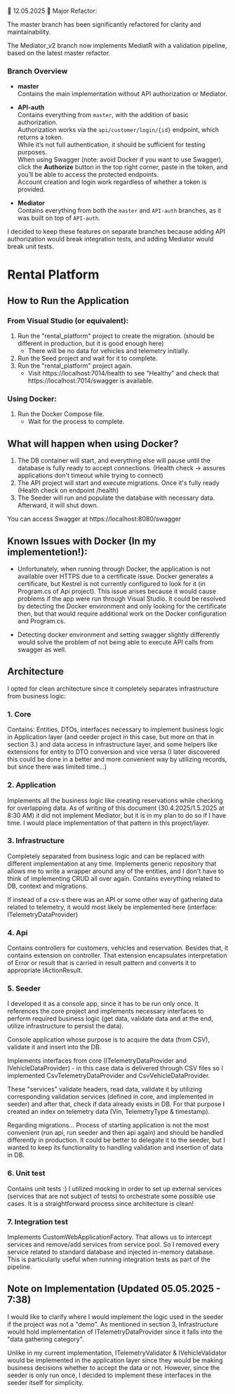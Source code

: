
📅 12.05.2025
🔧 Major Refactor:

The master branch has been significantly refactored for clarity and maintainability.

The Mediator_v2 branch now implements MediatR with a validation pipeline, based on the latest master refactor.

### Branch Overview

- **master**  
  Contains the main implementation without API authorization or Mediator.

- **API-auth**  
  Contains everything from `master`, with the addition of basic authorization.  
  Authorization works via the `api/customer/login/{id}` endpoint, which returns a token.  
  While it’s not full authentication, it should be sufficient for testing purposes.  
  When using Swagger (note: avoid Docker if you want to use Swagger), click the **Authorize** button in the top right corner, paste in the token, and you’ll be able to access the protected endpoints.  
  Account creation and login work regardless of whether a token is provided.

- **Mediator**  
  Contains everything from both the `master` and `API-auth` branches, as it was built on top of `API-auth`.

I decided to keep these features on separate branches because adding API authorization would break integration tests, and adding Mediator would break unit tests.

# Rental Platform

## How to Run the Application

### From Visual Studio (or equivalent):

1. Run the "rental_platform" project to create the migration. (should be different in production, but it is good enough here)
   - There will be no data for vehicles and telemetry initially.
2. Run the Seed project and wait for it to complete.
3. Run the "rental_platform" project again.
   - Visit https://localhost:7014/health to see "Healthy" and check that https://localhost:7014/swagger is available.

### Using Docker:

1. Run the Docker Compose file.
   - Wait for the process to complete.

## What will happen when using Docker?

1. The DB container will start, and everything else will pause until the database is 
   fully ready to accept connections. (Health check -> assures applications don't 
   timeout while trying to connect)
2. The API project will start and execute migrations. Once it's fully ready 
   (Health check on endpoint /health)
3. The Seeder will run and populate the database with necessary data. Afterward, it will shut down.

You can access Swagger at https://localhost:8080/swagger

## Known Issues with Docker (In my implementetion!):

- Unfortunately, when running through Docker, the application is not available over HTTPS 
  due to a certificate issue. Docker generates a certificate, but Kestrel is not 
  currently configured to look for it (in Program.cs of Api project). This issue 
  arises because it would cause problems if the app were run through Visual Studio. 
  It could be resolved by detecting the Docker environment and only looking for the 
  certificate then, but that would require additional work on the Docker configuration 
  and Program.cs.
    
- Detecting docker environment and setting swagger slightly differently would solve the 
  problem of not being able to execute API calls from swagger as well.

## Architecture

I opted for clean architecture since it completely separates infrastructure from business logic:

### 1. Core

Contains: Entities, DTOs, interfaces necessary to implement business logic in Application 
layer (and ceeder project in this case, but more on that in section 3.) and data 
access in infrastructure layer, and some helpers like extensions for entity to DTO 
conversion and vice versa (I later discovered this could be done in a better and 
more convenient way by utilizing records, but since there was limited time...)

### 2. Application

Implements all the business logic like creating reservations while checking for overlapping 
data. As of writing of this document (30.4.2025/1.5.2025 at 8:30 AM) it did not 
implement Mediator, but it is in my plan to do so if I have time. I would place 
implementation of that pattern in this project/layer.

### 3. Infrastructure

Completely separated from business logic and can be replaced with different implementation 
at any time. Implements generic repository that allows me to write a wrapper around 
any of the entities, and I don't have to think of implementing CRUD all over again.
Contains everything related to DB, context and migrations.

If instead of a csv-s there was an API or some other way of gathering data related 
to telemetry, it would most likely be implemented here (interface: ITelemetryDataProvider)

### 4. Api

Contains controllers for customers, vehicles and reservation. Besides that, it contains 
extension on controller. That extension encapsulates interpretation of Error or 
result that is carried in result pattern and converts it to appropriate IActionResult.

### 5. Seeder

I developed it as a console app, since it has to be run only once. It references the 
core project and implements necessary interfaces to perform required business logic 
(get data, validate data and at the end, utilize infrastructure to persist the data).
        
Console application whose purpose is to acquire the data (from CSV), validate it and 
insert into the DB.
        
Implements interfaces from core (ITelemetryDataProvider and IVehicleDataProvider) - 
in this case data is delivered through CSV files so I implemented CsvTelemetryDataProvider 
and CsvVehicleDataProvider. 

These "services" validate headers, read data, validate it by utilizing corresponding 
validation services (defined in core, and implemented in seeder) and after that, check 
if data already exists in DB. For that purpose I created an index on telemetry data 
(Vin, TelemetryType & timestamp).

Regarding migrations... Process of starting application is not the most convenient 
(run api, run seeder and then api again) and should be handled differently in production. 
It could be better to delegate it to the seeder, but I wanted to keep its functionality 
to handling validation and insertion of data in DB.

### 6. Unit test

Contains unit tests :)
I utilized mocking in order to set up external services (services that are not subject 
of tests) to orchestrate some possible use cases.
It is a straightforward process since architecture is clean!

### 7. Integration test

Implements CustomWebApplicationFactory. That allows us to intercept services and 
remove/add services from service pool.
So I removed every service related to standard database and injected in-memory 
database. This is particularly useful when running integration tests as part of 
the pipeline.


## Note on Implementation (Updated 05.05.2025 - 7:38)

I would like to clarify where I would implement the logic used in the seeder if the project was not a "demo". As mentioned in section 3, Infrastructure would hold implementation of ITelemetryDataProvider since it falls into the "data gathering category". 

Unlike in my current implementation, ITelemetryValidator & IVehicleValidator would be implemented in the application layer since they would be making business decisions whether to accept the data or not. However, since the seeder is only run once, I decided to implement these interfaces in the seeder itself for simplicity.

